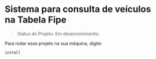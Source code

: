 <h1> Sistema para consulta de veículos na Tabela Fipe </h1>

> Status do Projeto: Em desenvolvimento.

Para rodar esse projeto na sua máquina, digite: 

```
install
```
